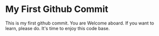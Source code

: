 # My First Github Commit 
This is my first github commit.
    You are Welcome aboard.
If you want to learn, please do.
It's time to enjoy this code base.
